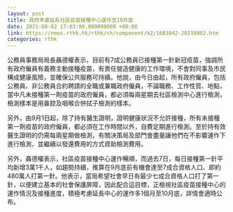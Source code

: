 ```yaml
---
layout: post
title: 政府考慮延長社區疫苗接種中心運作至10月底
date: 2021-08-02 17:03:00.000000000 +08:00
link: https://news.rthk.hk/rthk/ch/component/k2/1603842-20210802.htm
categories: rthk
---
```


公務員事務局局長聶德權表示，目前有7成公務員已接種第一針新冠疫苗，強調所有政府僱員有義務主動接種疫苗，有責任營造健康的工作環境，不會對同事及市民構成健康風險，並確保公共服務可持續。他說，由今日由起，所有政府僱員，包括公務員、非公務員合約聘請的全職或兼職政府僱員，不論職務、工作性質、地點，當中凡未接種第一劑疫苗的政府僱員，都必須每兩星期去社區檢測中心進行檢測，檢測樣本是用鼻腔及咽喉合併拭子檢測的樣本。

另外，由9月1日起，除了持有醫生證明，證明健康狀況不允許接種，所有未接種第一劑疫苗的政府僱員，都必須在工作時間以外，自費定期進行檢測。至於持有效醫生證明的仍需每兩星期做檢測，有關決策局及部門會盡量讓他們在不影響運作下進行檢測，並繼續以發還費用的方式資助檢測費用。

另外，聶德權表示，社區疫苗接種中心運作暢順，而過去7日，每日接種第一針平均新增3萬1千人，如趨勢持續，推算在9月底前有機會達至7成合資格人口、即約480萬人打第一針。他表示，當局希望社會早日有最少七成合資格人口打了第一針，以便建立基本的社會保護屏障，因此配合這目標，正檢視社區疫苗接種中心的運作情況及接種進度，積極考慮延長中心的運作多1個月至10月底，詳情會適時公布。
